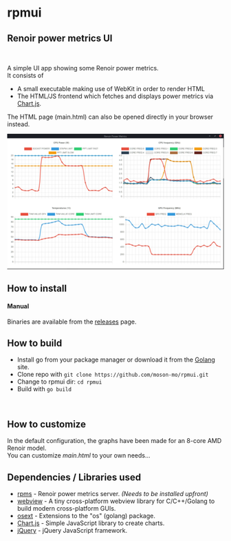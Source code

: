 # rpmui
## Renoir power metrics UI
</br>

A simple UI app showing some Renoir power metrics.</br>
It consists of </br>
* A small executable making use of WebKit in order to render HTML</br>
* The HTML/JS frontend which fetches and displays power metrics via [Chart.js](https://www.chartjs.org/).

The HTML page (main.html) can also be opened directly in your browser instead.
</br>

![rpmui](https://github.com/moson-mo/rpmui/raw/master/screenshots/rpmui.png?inline=true)
</br>

## How to install

#### Manual

Binaries are available from the [releases](https://github.com/moson-mo/rpmui/releases) page.</br>

## How to build

* Install go from your package manager or download it from the [Golang](https://golang.org/dl/) site.
* Clone repo with `git clone https://github.com/moson-mo/rpmui.git`
* Change to rpmui dir: `cd rpmui`
* Build with `go build`
</br>

## How to customize

In the default configuration, the graphs have been made for an 8-core AMD Renoir model.</br>
You can customize *main.html* to your own needs...
</br>

## Dependencies / Libraries used

* [rpms](https://gitlab.com/moson-mo/rpms/) - Renoir power metrics server. *(Needs to be installed upfront)*
* [webview](https://github.com/webview/webview/) - A tiny cross-platform webview library for C/C++/Golang to build modern cross-platform GUIs.
* [osext](https://github.com/kardianos/osext/) - Extensions to the "os" (golang) package.
* [Chart.js](https://chartjs.org/) - Simple JavaScript library to create charts.
* [jQuery](https://jquery.com/) - jQuery JavaScript framework.
</br>